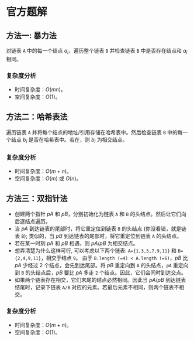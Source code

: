 # 官方题解

## 方法一: 暴力法

对链表 `A` 中的每一个结点 $a_i$，遍历整个链表 `B` 并检查链表 `B` 中是否存在结点和 $a_i$ 相同。

### 复杂度分析

* 时间复杂度：$O(mn)$。
* 空间复杂度：$O(1)$。

## 方法二：哈希表法

遍历链表 `A` 并将每个结点的地址/引用存储在哈希表中。然后检查链表 `B` 中的每一个结点 $b_i$ 是否在哈希表中。若在，则 $b_i$ 为相交结点。

### 复杂度分析

* 时间复杂度：$O(m+n)$。
* 空间复杂度：$O(m)$ 或 $O(n)$。

## 方法三：双指针法

* 创建两个指针 $pA$ 和 $pB$，分别初始化为链表 `A` 和 `B` 的头结点。然后让它们向后逐结点遍历。
* 当 $pA$ 到达链表的尾部时，将它重定位到链表 `B` 的头结点 (你没看错，就是链表 `B`); 类似的，当 $pB$ 到达链表的尾部时，将它重定位到链表 `A` 的头结点。
* 若在某一时刻 $pA$ 和 $pB$ 相遇，则 $pA$/$pB$ 为相交结点。
* 想弄清楚为什么这样可行, 可以考虑以下两个链表: `A={1,3,5,7,9,11}` 和 `B={2,4,9,11}`，相交于结点 `9`。 由于 `B.length (=4) < A.length (=6)`，$pB$ 比 $pA$ 少经过 $2$ 个结点，会先到达尾部。将 $pB$ 重定向到 `A` 的头结点，`pA` 重定向到 `B` 的头结点后，$pB$ 要比 $pA$ 多走 `2` 个结点。因此，它们会同时到达交点。
* 如果两个链表存在相交，它们末尾的结点必然相同。因此当 $pA$/$pB$ 到达链表结尾时，记录下链表 `A/B` 对应的元素。若最后元素不相同，则两个链表不相交。

### 复杂度分析

* 时间复杂度：$O(m+n)$。
* 空间复杂度：$O(1)$。
